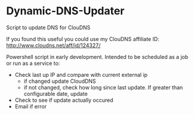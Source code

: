 # Dynamic-DNS-Updater
Script to update DNS for ClouDNS

If you found this useful you could use my ClouDNS affiliate ID: http://www.cloudns.net/aff/id/124327/ 

Powershell script in early development.   Intended to be scheduled as a job or run as a service to:
- Check last up IP and compare with current external ip
  - if changed update CloudDNS
  - if not changed, check how long since last update.   If greater than configurable date, update
- Check to see if update actually occured
- Email if error
